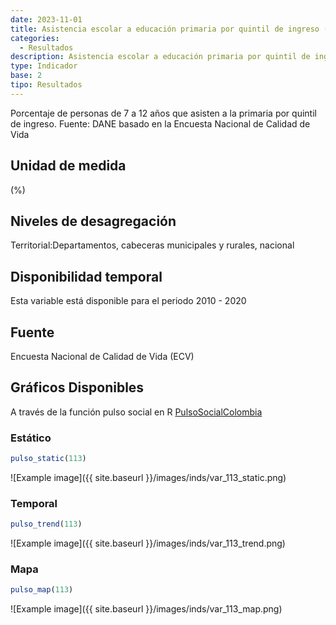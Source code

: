 ```yaml
---
date: 2023-11-01
title: Asistencia escolar a educación primaria por quintil de ingreso (%) - quintil 1 (dpto)
categories:
  - Resultados
description: Asistencia escolar a educación primaria por quintil de ingreso (%) - quintil 1
type: Indicador
base: 2
tipo: Resultados
--- 
```


Porcentaje de personas de 7 a 12 años que asisten a la primaria por quintil de ingreso.
Fuente: DANE basado en la Encuesta Nacional de Calidad de Vida

## Unidad de medida
(%)

## Niveles de desagregación
Territorial:Departamentos, cabeceras municipales y rurales, nacional

## Disponibilidad temporal
Esta variable está disponible para el periodo 2010 - 2020

## Fuente
Encuesta Nacional de Calidad de Vida (ECV)

## Gráficos Disponibles

A través de la función pulso social en R [PulsoSocialColombia](https://github.com/pulsosocialcolombia/PulsoSocialColombia)

### Estático

``` R
pulso_static(113)
```

![Example image]({{ site.baseurl }}/images/inds/var_113_static.png)

### Temporal

``` R
pulso_trend(113)
```

![Example image]({{ site.baseurl }}/images/inds/var_113_trend.png)

### Mapa

``` R
pulso_map(113)
```

![Example image]({{ site.baseurl }}/images/inds/var_113_map.png)